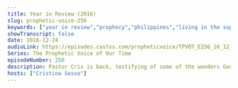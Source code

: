 ```yaml
---
title: Year in Review (2016)
slug: prophetic-voice-256
keywords: ["year in review","prophecy","philippines","living in the supernatural","spiritual authority"]
showTranscript: false
date: 2016-12-24
audioLink: https://episodes.castos.com/propheticvoice/TPVOT_E256_16_12_24-25_Year_in_Review.mp3
Series: The Prophetic Voice of Our Time
episodeNumber: 256
description: Pastor Cris is back, testifying of some of the wonders God did in the Philippines and more.
hosts: ["Cristina Sosso"]
---
```

